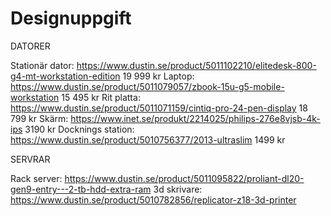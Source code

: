 # Designuppgift

DATORER

Stationär dator: https://www.dustin.se/product/5011102210/elitedesk-800-g4-mt-workstation-edition 19 999 kr
Laptop: https://www.dustin.se/product/5011079057/zbook-15u-g5-mobile-workstation 15 495 kr
Rit platta: https://www.dustin.se/product/5011071159/cintiq-pro-24-pen-display 18 799 kr
Skärm: https://www.inet.se/produkt/2214025/philips-276e8vjsb-4k-ips 3190 kr
Docknings station: https://www.dustin.se/product/5010756377/2013-ultraslim 1499 kr

SERVRAR

Rack server: https://www.dustin.se/product/5011095822/proliant-dl20-gen9-entry---2-tb-hdd-extra-ram
3d skrivare: https://www.dustin.se/product/5010782856/replicator-z18-3d-printer
